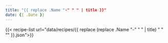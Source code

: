 ```yaml
---
title: "{{ replace .Name "-" " " | title }}"
date: {{ .Date }}
---
```


{{< recipe-list url="data/recipes/{{ replace (replace .Name "-" " " | title) " " "" }}.json">}}
